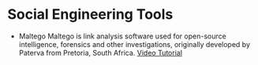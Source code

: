 # Social Engineering Tools
* Maltego
  Maltego is link analysis software used for open-source intelligence, forensics and other investigations, originally developed by Paterva from Pretoria, South Africa.
  [Video Tutorial](https://www.youtube.com/watch?v=kmOIhvsklv8)
